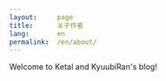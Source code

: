 ```yaml
---
layout:     page
title:      关于作者
lang:       en
permalink:  /en/about/
---
```


Welcome to Ketal and KyuubiRan's blog!
